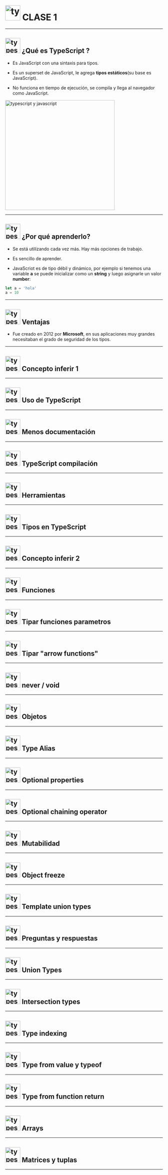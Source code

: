 # <img width="48" height="48" src="https://img.icons8.com/color/48/typescript.png" alt="typescript"/> CLASE 1

---

## <img width="48" height="48" src="https://img.icons8.com/color/48/typescript.png" alt="typescript"/> ¿Qué es TypeScript ?

- Es JavaScript con una sintaxis para tipos.

- Es un superset de JavaScript, le agrega **tipos estáticos**(su base es JavaScript).

- No funciona en tiempo de ejecución, se compila y llega al navegador como JavaScript.

<img src="https://github.com/eugenia1984/aprende-TypeScript-curso-intensivo/assets/72580574/01a67373-7b04-447d-9836-b789d43f9ee3" width="350" alt="typescript y javascript">


---

## <img width="48" height="48" src="https://img.icons8.com/color/48/typescript.png" alt="typescript"/> ¿Por qué aprenderlo?

- Se está utilizando cada vez más. Hay más opciones de trabajo.

- Es sencillo de aprender.

- JavaScriot es de tipo débil y dinámico, por ejemplo si tenemos una variable **a** se puede inicializar como un **string** y luego asignarle un valor **number**:
```JavaScript
let a = 'hola'
a = 10
```

---

## <img width="48" height="48" src="https://img.icons8.com/color/48/typescript.png" alt="typescript"/> Ventajas

- Fue creado en 2012 por **Microsoft**, en sus aplicaciones muy grandes necesitaban el grado de seguridad de los tipos.

---

## <img width="48" height="48" src="https://img.icons8.com/color/48/typescript.png" alt="typescript"/> Concepto inferir 1

---

## <img width="48" height="48" src="https://img.icons8.com/color/48/typescript.png" alt="typescript"/> Uso de TypeScript 

---

## <img width="48" height="48" src="https://img.icons8.com/color/48/typescript.png" alt="typescript"/> Menos documentación

---

## <img width="48" height="48" src="https://img.icons8.com/color/48/typescript.png" alt="typescript"/> TypeScript compilación

---

## <img width="48" height="48" src="https://img.icons8.com/color/48/typescript.png" alt="typescript"/> Herramientas 

---

## <img width="48" height="48" src="https://img.icons8.com/color/48/typescript.png" alt="typescript"/> Tipos en TypeScript

---

## <img width="48" height="48" src="https://img.icons8.com/color/48/typescript.png" alt="typescript"/> Concepto inferir 2

---

## <img width="48" height="48" src="https://img.icons8.com/color/48/typescript.png" alt="typescript"/> Funciones

---

## <img width="48" height="48" src="https://img.icons8.com/color/48/typescript.png" alt="typescript"/> Tipar funciones parametros

---

## <img width="48" height="48" src="https://img.icons8.com/color/48/typescript.png" alt="typescript"/> Tipar "arrow functions"

---

## <img width="48" height="48" src="https://img.icons8.com/color/48/typescript.png" alt="typescript"/> never / void

---

## <img width="48" height="48" src="https://img.icons8.com/color/48/typescript.png" alt="typescript"/> Objetos

---

## <img width="48" height="48" src="https://img.icons8.com/color/48/typescript.png" alt="typescript"/> Type Alias

---

## <img width="48" height="48" src="https://img.icons8.com/color/48/typescript.png" alt="typescript"/> Optional properties

---

## <img width="48" height="48" src="https://img.icons8.com/color/48/typescript.png" alt="typescript"/> Optional chaining operator

---

## <img width="48" height="48" src="https://img.icons8.com/color/48/typescript.png" alt="typescript"/> Mutabilidad

---

## <img width="48" height="48" src="https://img.icons8.com/color/48/typescript.png" alt="typescript"/> Object freeze

---

## <img width="48" height="48" src="https://img.icons8.com/color/48/typescript.png" alt="typescript"/> Template union types

---

## <img width="48" height="48" src="https://img.icons8.com/color/48/typescript.png" alt="typescript"/> Preguntas y respuestas 

---

## <img width="48" height="48" src="https://img.icons8.com/color/48/typescript.png" alt="typescript"/> Union Types

---

## <img width="48" height="48" src="https://img.icons8.com/color/48/typescript.png" alt="typescript"/> Intersection types

---

## <img width="48" height="48" src="https://img.icons8.com/color/48/typescript.png" alt="typescript"/> Type indexing

---

## <img width="48" height="48" src="https://img.icons8.com/color/48/typescript.png" alt="typescript"/> Type from value y typeof

---

## <img width="48" height="48" src="https://img.icons8.com/color/48/typescript.png" alt="typescript"/> Type from function return

---

## <img width="48" height="48" src="https://img.icons8.com/color/48/typescript.png" alt="typescript"/> Arrays

---

## <img width="48" height="48" src="https://img.icons8.com/color/48/typescript.png" alt="typescript"/> Matrices y tuplas

---

